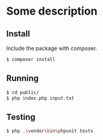 # Some description

## Install

Include the package with composer.

```bash
$ composer install
```

## Running

```bash
$ cd public/
$ php index.php input.txt
```

## Testing

```bash
$ php .\vendor\bin\phpunit tests
```


